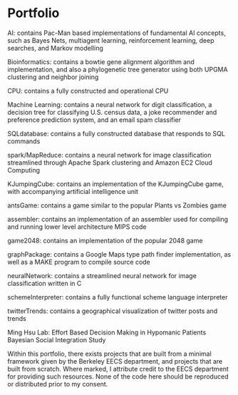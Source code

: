 # Portfolio
AI:
	contains Pac-Man based implementations of fundamental AI concepts, such as Bayes Nets, multiagent learning, reinforcement learning, deep searches, and Markov modelling 
	
Bioinformatics: 
	contains a bowtie gene alignment algorithm and implementation, and also a phylogenetic tree generator using both UPGMA clustering and neighbor joining

CPU:
	contains a fully constructed and operational CPU

Machine Learning:
	contains a neural network for digit classification, a decision tree for classifying U.S. census data, a joke recommender and preference prediction system, and an email spam classifier

SQLdatabase:
	contains a fully constructed database that responds to SQL commands

spark/MapReduce:
	contains a neural network for image classification streamlined through Apache Spark clustering and Amazon EC2 Cloud Computing

KJumpingCube:
	contains an implementation of the KJumpingCube game, with accompanying artificial intelligence unit

antsGame:
	contains a game similar to the popular Plants vs Zombies game

assembler:
	contains an implementation of an assembler used for compiling and running lower level architecture MIPS code

game2048:
	contains an implementation of the popular 2048 game

graphPackage:
	contains a Google Maps type path finder implementation, as well as a MAKE program to compile source code

neuralNetwork:
	contains a streamlined neural network for image classification written in C

schemeInterpreter:
	contains a fully functional scheme language interpreter

twitterTrends:
	contains a geographical visualization of twitter posts and trends

Ming Hsu Lab: 
	Effort Based Decision Making in Hypomanic Patients
	Bayesian Social Integration Study 

Within this portfolio, there exists projects that are built from a minimal framework given by the Berkeley EECS department, and projects that are built from scratch. Where marked, I attribute credit to the EECS department for providing such resources. None of the code here should be reproduced or distributed prior to my consent. 
